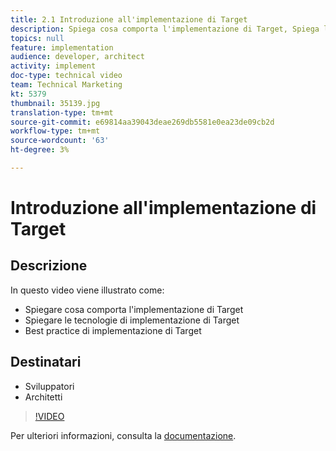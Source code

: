 ```yaml
---
title: 2.1 Introduzione all'implementazione di Target
description: Spiega cosa comporta l'implementazione di Target, Spiega le tecnologie di implementazione di Target, Usa le best practice di implementazione di Target
topics: null
feature: implementation
audience: developer, architect
activity: implement
doc-type: technical video
team: Technical Marketing
kt: 5379
thumbnail: 35139.jpg
translation-type: tm+mt
source-git-commit: e69814aa39043deae269db5581e0ea23de09cb2d
workflow-type: tm+mt
source-wordcount: '63'
ht-degree: 3%

---
```



# Introduzione all&#39;implementazione di Target

## Descrizione

In questo video viene illustrato come:

* Spiegare cosa comporta l&#39;implementazione di Target
* Spiegare le tecnologie di implementazione di Target
* Best practice di implementazione di Target

## Destinatari

* Sviluppatori
* Architetti

>[!VIDEO](https://video.tv.adobe.com/v/35139/?quality=12)

Per ulteriori informazioni, consulta la [documentazione](https://docs.adobe.com/content/help/en/target/using/implement-target/implementing-target.html).
